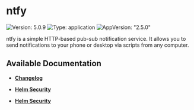 # ntfy

![Version: 5.0.9](https://img.shields.io/badge/Version-5.0.9-informational?style=flat-square) ![Type: application](https://img.shields.io/badge/Type-application-informational?style=flat-square) ![AppVersion: "2.5.0"](https://img.shields.io/badge/AppVersion-"2.5.0"-informational?style=flat-square)

ntfy is a simple HTTP-based pub-sub notification service. It allows you to send notifications to your phone or desktop via scripts from any computer.

## Available Documentation

- [**Changelog**](CHANGELOG)

- [**Helm Security**](container-security)

- [**Helm Security**](helm-security)

